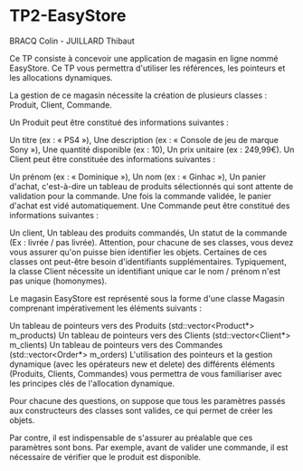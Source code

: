 # TP2-EasyStore

BRACQ Colin - JUILLARD Thibaut

Ce TP consiste à concevoir une application de magasin en ligne nommé EasyStore. Ce TP vous permettra d'utiliser les références, les pointeurs et les allocations dynamiques.

La gestion de ce magasin nécessite la création de plusieurs classes : Produit, Client, Commande.

Un Produit peut être constitué des informations suivantes :

Un titre (ex : « PS4 »),
Une description (ex : « Console de jeu de marque Sony »),
Une quantité disponible (ex : 10),
Un prix unitaire (ex : 249,99€).
Un Client peut être constituée des informations suivantes :

Un prénom (ex : « Dominique »),
Un nom (ex : « Ginhac »),
Un panier d'achat, c'est-à-dire un tableau de produits sélectionnés qui sont attente de validation pour la commande. Une fois la commande validée, le panier d'achat est vidé automatiquement.
Une Commande peut être constitué des informations suivantes :

Un client,
Un tableau des produits commandés,
Un statut de la commande (Ex : livrée / pas livrée).
Attention, pour chacune de ses classes, vous devez vous assurer qu'on puisse bien identifier les objets. Certaines de ces classes ont peut-être besoin d'identifiants supplémentaires. Typiquement, la classe Client nécessite un identifiant unique car le nom / prénom n'est pas unique (homonymes).

Le magasin EasyStore est représenté sous la forme d'une classe Magasin comprenant impérativement les éléments suivants :

Un tableau de pointeurs vers des Produits (std::vector<Product*> m_products)
Un tableau de pointeurs vers des Clients (std::vector<Client*> m_clients)
Un tableau de pointeurs vers des Commandes (std::vector<Order*> m_orders)
L'utilisation des pointeurs et la gestion dynamique (avec les opérateurs new et delete) des différents éléments (Produits, Clients, Commandes) vous permettra de vous familiariser avec les principes clés de l'allocation dynamique.

Pour chacune des questions, on suppose que tous les paramètres passés aux constructeurs des classes sont valides, ce qui permet de créer les objets.

Par contre, il est indispensable de s'assurer au préalable que ces paramètres sont bons. Par exemple, avant de valider une commande, il est nécessaire de vérifier que le produit est disponible.
